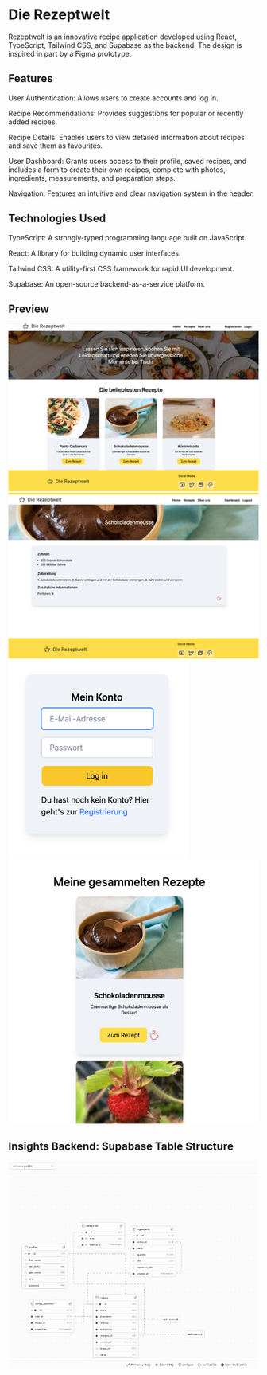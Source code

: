 # Die Rezeptwelt

Rezeptwelt is an innovative recipe application developed using React, TypeScript, Tailwind CSS, and Supabase as the backend. The design is inspired in part by a Figma prototype.

## Features

User Authentication: Allows users to create accounts and log in.

Recipe Recommendations: Provides suggestions for popular or recently added recipes.

Recipe Details: Enables users to view detailed information about recipes and save them as favourites.

User Dashboard: Grants users access to their profile, saved recipes, and includes a form to create their own recipes, complete with photos, ingredients, measurements, and preparation steps.

Navigation: Features an intuitive and clear navigation system in the header.

## Technologies Used

TypeScript: A strongly-typed programming language built on JavaScript.

React: A library for building dynamic user interfaces.

Tailwind CSS: A utility-first CSS framework for rapid UI development.

Supabase: An open-source backend-as-a-service platform.

## Preview

![screenshot](/public/preview-rezepte.png)
![screenshot](/public/preview-fav-detail.png)
![screenshot](/public/preview-login.png)
![screenshot](/public/preview-fav-collection.png)

## Insights Backend: Supabase Table Structure

![screenshot](/public/overview-tables.png)
